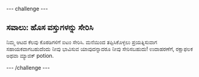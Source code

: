 \--- challenge \---

## ಸವಾಲು: ಹೊಸ ವಸ್ತುಗಳನ್ನು ಸೇರಿಸಿ

ನಿಮ್ಮ ಆಟದ ಕೆಲವು ಕೊಠಡಿಗಳಿಗೆ ಐಟಂ ಸೇರಿಸಿ. ಮನೆಯಿಂದ ತಪ್ಪಿಸಿಕೊಳ್ಳಲು ಪ್ರಯತ್ನಿಸುವಾಗ ಸಹಾಯಕವಾಗಬಹುದೆಂದು ನೀವು ಭಾವಿಸುವ ಯಾವುದನ್ನಾದರೂ ನೀವು ಸೇರಿಸಬಹುದು! ಉದಾಹರಣೆಗೆ, ರಕ್ಷಾಫಲಕ ಅಥವಾ ಮ್ಯಾಜಿಕ್ potion.

\--- /challenge \---